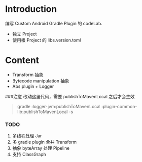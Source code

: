 
# Introduction
编写 Custom Android Gradle Plugin 的 codeLab.

- 独立 Project
- 使用根 Project 的 libs.version.toml


# Content
- Transform 抽象
- Bytecode manipulation 抽象
- Abs plugin + Logger


###注意
改动这里代码，需要 publishToMavenLocal 之后才会生效

> gradle :logger-jvm:publishToMavenLocal  :plugin-common-lib:publishToMavenLocal -s


### TODO
1. 多线程处理 Jar
2. 多 gradle plugin 合并 Transform
3. 抽象 byteArray 处理 Pipeline
4. 支持 ClassGraph
